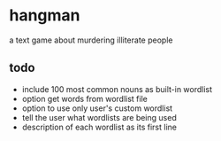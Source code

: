 hangman
=======

a text game about murdering illiterate people

todo
----
* include 100 most common nouns as built-in wordlist
* option get words from wordlist file
* option to use only user's custom wordlist
* tell the user what wordlists are being used
* description of each wordlist as its first line
